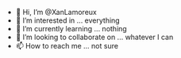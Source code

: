 - 👋 Hi, I’m @XanLamoreux
- 👀 I’m interested in ... everything
- 🌱 I’m currently learning ... nothing
- 💞️ I’m looking to collaborate on ... whatever I can
- 📫 How to reach me ... not sure

<!---
XanLamoreux/XanLamoreux is a ✨ special ✨ repository because its `README.md` (this file) appears on your GitHub profile.
You can click the Preview link to take a look at your changes.
--->
